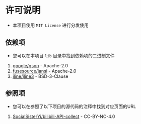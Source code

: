 # 许可说明

- 本项目使用 `MIT License` 进行分发使用

## 依赖项

- 您可以在本项目 `lib` 目录中找到依赖项的二进制文件

1. [google/gson](https://github.com/google/gson "A Java serialization/deserialization library to convert Java Objects into JSON and back") - Apache-2.0
2. [fusesource/jansi](https://github.com/fusesource/jansi "Jansi is a small java library that allows you to use ANSI escape sequences to format your console output which works even on windows.") - Apache-2.0
3. [jline/jline3](https://github.com/jline/jline3 "JLine is a Java library for handling console input.") - BSD-3-Clause

## 参照项

- 您可以在参照了以下项目的源代码的注释中找到对应页面的URL

1. [SocialSisterYi/bilibili-API-collect](https://github.com/SocialSisterYi/bilibili-API-collect "哔哩哔哩-API收集整理【不断更新中....】") - CC-BY-NC-4.0
